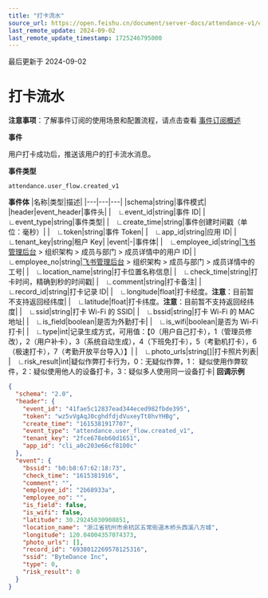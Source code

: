 ```yaml
---
title: "打卡流水"
source_url: https://open.feishu.cn/document/server-docs/attendance-v1/event/user-attendance-records-event
last_remote_update: 2024-09-02
last_remote_update_timestamp: 1725246795000
---
```

最后更新于 2024-09-02

# 打卡流水
**注意事项**：了解事件订阅的使用场景和配置流程，请点击查看 [事件订阅概述](https://open.feishu.cn/document/ukTMukTMukTM/uUTNz4SN1MjL1UzM)

**事件**

用户打卡成功后，推送该用户的打卡流水消息。

**事件类型**

`attendance.user_flow.created_v1`

**事件体**
|名称|类型|描述|
|---|---|---|
|schema|string|事件模式|
|header|event_header|事件头|
|&emsp;∟event_id|string|事件 ID|
|&emsp;∟event_type|string|事件类型|
|&emsp;∟create_time|string|事件创建时间戳（单位：毫秒）|
|&emsp;∟token|string|事件 Token|
|&emsp;∟app_id|string|应用 ID|
|&emsp;∟tenant_key|string|租户 Key|
|event|-|事件体|
|&emsp;∟employee_id|string|[飞书管理后台](https://example.feishu.cn/admin/contacts/departmentanduser) > 组织架构 > 成员与部门 > 成员详情中的用户 ID|
|&emsp;∟employee_no|string|[飞书管理后台](https://example.feishu.cn/admin/contacts/departmentanduser) > 组织架构 > 成员与部门 > 成员详情中的工号|
|&emsp;∟location_name|string|打卡位置名称信息|
|&emsp;∟check_time|string|打卡时间，精确到秒的时间戳|
|&emsp;∟comment|string|打卡备注|
|&emsp;∟record_id|string|打卡记录 ID|
|&emsp;∟longitude|float|打卡经度。**注意**：目前暂不支持返回经纬度|
|&emsp;∟latitude|float|打卡纬度。**注意**：目前暂不支持返回经纬度|
|&emsp;∟ssid|string|打卡 Wi-Fi 的 SSID|
|&emsp;∟bssid|string|打卡 Wi-Fi 的 MAC 地址|
|&emsp;∟is_field|boolean|是否为外勤打卡|
|&emsp;∟is_wifi|boolean|是否为 Wi-Fi 打卡|
|&emsp;∟type|int|记录生成方式，可用值：【0（用户自己打卡），1（管理员修改），2（用户补卡），3（系统自动生成），4（下班免打卡），5（考勤机打卡），6（极速打卡），7（考勤开放平台导入）】|
|&emsp;∟photo_urls|string\[\]|打卡照片列表|
|&emsp;∟risk_result|int|疑似作弊打卡行为，0：无疑似作弊，1： 疑似使用作弊软件，2：疑似使用他人的设备打卡，3：疑似多人使用同一设备打卡|
**回调示例**
```json
{
  "schema": "2.0",
  "header": {
    "event_id": "41fae5c12837ead344eced982fbde395",
    "token": "wz5vVgAqJ0cghdfdjdVuxeyTt8hvYHBg",
    "create_time": "1615381917707",
    "event_type": "attendance.user_flow.created_v1",
    "tenant_key": "2fce678eb60d1651",
    "app_id": "cli_a0c203e66cf8100c"
  },
  "event": {
    "bssid": "b0:b8:67:62:18:73",
    "check_time": "1615381916",
    "comment": "",
    "employee_id": "2b68933a",
    "employee_no": "",
    "is_field": false,
    "is_wifi": false,
    "latitude": 30.29245030908851,
    "location_name": "浙江省杭州市余杭区五常街道木桥头西溪八方城",
    "longitude": 120.04004357074373,
    "photo_urls": [],
    "record_id": "6938012269578125316",
    "ssid": "ByteDance Inc",
    "type": 0,
    "risk_result": 0
  }
}
```
